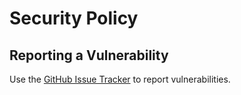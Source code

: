 # Security Policy

## Reporting a Vulnerability

Use the [GitHub Issue Tracker](https://github.com/USERNAME/REPO_NAME/issues) to report vulnerabilities.
